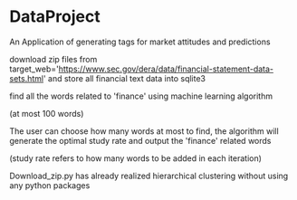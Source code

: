 # DataProject
An Application of generating tags for market attitudes and predictions




download zip files from 
target_web='https://www.sec.gov/dera/data/financial-statement-data-sets.html'
and store all financial text data into sqlite3

find all the words related to 'finance' using machine learning algorithm


(at most 100 words)

The user can choose how many words at most to find, the algorithm will generate the optimal study rate 
  and output the 'finance' related words

(study rate refers to how many words to be added in each iteration)


Download_zip.py has already realized hierarchical clustering without using any python packages
